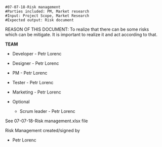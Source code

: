     #07-07-18-Risk management
    #Parties included: PM, Market research
    #Input: Project Scope, Market Research
    #Expected output: Risk document

REASON OF THIS DOCUMENT: To realize that there can be some risks which can be mitigate. It is important to realize it and act according to that.

**TEAM**

  * Developer - Petr Lorenc
  * Designer - Petr Lorenc
  * PM - Petr Lorenc
  * Tester - Petr Lorenc
  * Marketing - Petr Lorenc

  * Optional
    * Scrum leader - Petr Lorenc

See 07-07-18-Risk management.xlsx file

Risk Management created/signed by

 * Petr Lorenc



